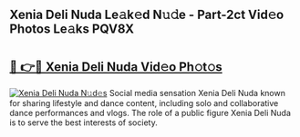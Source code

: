 ## Xenia Deli Nuda Le𝚊k𝚎d N𝚞𝚍e - Part-2ct Vid𝚎o Photos Le𝚊ks PQV8X

# <h2><a href="http://fbduff.evod.top/?m=Xenia+Deli+Nuda">🔗 👉🔴 Xenia Deli Nuda Vid𝚎o Ph𝚘t𝚘s</a></h2>

[![Xenia Deli Nuda N𝚞d𝚎s](https://i.imgur.com/8V9OHl7.gif)](http://fbduff.evod.top/?m=Xenia+Deli+Nuda)
Social media sensation Xenia Deli Nuda known for sharing lifestyle and dance content, including solo and collaborative dance performances and vlogs. The role of a public figure Xenia Deli Nuda is to serve the best interests of society. 
